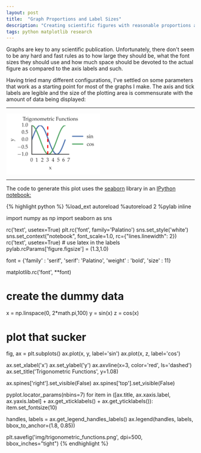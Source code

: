 ```yaml
---
layout: post
title:  "Graph Proportions and Label Sizes"
description: "Creating scientific figures with reasonable proportions and font sizes using IPython Notebook"
tags: python matplotlib research
---
```

<meta charset="utf-8"> 
<img itemprop="image" src="/img/layouts_upon_layouts_itemprop.png" style='display:none' width=200 height=130>

Graphs are key to any scientific publication. Unfortunately, there don't seem
to be any hard and fast rules as to how large they should be, what the font
sizes they should use and how much space should be devoted to the actual
figure as compared to the axis labels and such.

Having tried many different configurations, I've settled on some parameters
that work as a starting point for most of the graphs I make. The axis and tick
labels are legible and the size of the plotting area is commensurate with the
amount of data being displayed:

<hr>
<img src="/img/trigonometric_functions.png" width=250 align="middle">
<hr>

 The code to generate this plot uses the <a
 href="http://stanford.edu/~mwaskom/software/seaborn/">seaborn</a> library in
 an <a href="http://ipython.org/notebook.html">IPython notebook:</a>


{% highlight python %}
%load_ext autoreload
%autoreload 2
%pylab inline

import numpy as np
import seaborn as sns

rc('text', usetex=True)
plt.rc('font', family='Palatino')
sns.set_style('white')
sns.set_context("notebook", font_scale=1.0, rc={"lines.linewidth": 2})
rc('text', usetex=True)    # use latex in the labels
pylab.rcParams['figure.figsize'] = (1.3,1.0)


font = {'family' : 'serif',
        'serif': 'Palatino',
        'weight' : 'bold',
        'size'   : 11}

matplotlib.rc('font', **font)

# create the dummy data
x = np.linspace(0, 2*math.pi,100)
y = sin(x)
z = cos(x)

# plot that sucker
fig, ax = plt.subplots()
ax.plot(x, y, label='sin')
ax.plot(x, z, label='cos')

ax.set_xlabel('x')
ax.set_ylabel('y')
ax.axvline(x=3, color='red', ls='dashed')
ax.set_title('Trigonometric Functions', y=1.08)

ax.spines['right'].set_visible(False)
ax.spines['top'].set_visible(False)

pyplot.locator_params(nbins=7)
for item in ([ax.title, ax.xaxis.label, ax.yaxis.label] +
         ax.get_xticklabels() + ax.get_yticklabels()):
    item.set_fontsize(10)

handles, labels = ax.get_legend_handles_labels()
ax.legend(handles, labels, bbox_to_anchor=(1.8, 0.85))

plt.savefig('img/trigonometric_functions.png', dpi=500, bbox_inches="tight")
{% endhighlight %}



